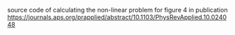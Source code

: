 source code of calculating the non-linear problem for figure 4 in publication
https://journals.aps.org/prapplied/abstract/10.1103/PhysRevApplied.10.024048
